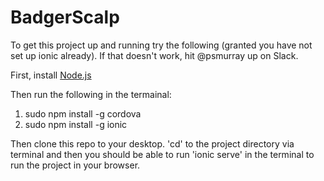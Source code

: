 # BadgerScalp

To get this project up and running try the following (granted you have not set up ionic already). If that doesn't work, hit @psmurray up on Slack.

First, install <a href="http://nodejs.org/">Node.js</a>

Then run the following in the termainal:

1) sudo npm install -g cordova
2) sudo npm install -g ionic

Then clone this repo to your desktop. 'cd' to the project directory via terminal and then you should be able to run 'ionic serve' in the terminal to run the project in your browser.
